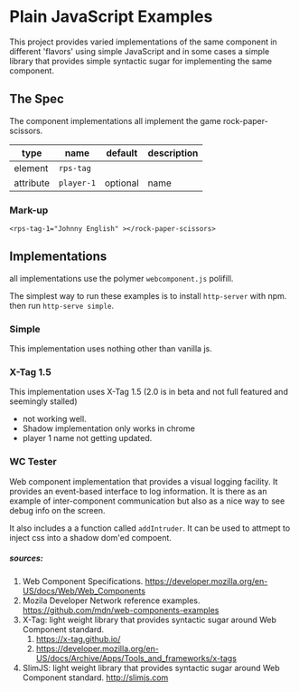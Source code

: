 # Plain JavaScript Examples
This project provides varied implementations of the same component in different 'flavors' using simple JavaScript and in some cases a simple library that provides simple syntactic sugar for implementing the same component.

## The Spec

The component implementations all implement the game rock-paper-scissors. 

type|name|default|description
----|----|-------|-----------
element|`rps-tag`|&nbsp;|&nbsp; 
attribute|`player-1`|optional|name  


### Mark-up
```
<rps-tag-1="Johnny English" ></rock-paper-scissors>
``` 

## Implementations

all implementations use the polymer `webcomponent.js` polifill.

The simplest way to run these examples is to install `http-server` with npm. then run `http-serve simple`. 

### Simple

This implementation uses nothing other than vanilla js.

### X-Tag 1.5

This implementation uses X-Tag 1.5 (2.0 is in beta and not full featured and seemingly stalled)

* not working well. 
* Shadow implementation only works in chrome
* player 1 name not getting updated.

### WC Tester
Web component implementation that provides a visual logging facility. It provides an event-based interface to log information. It is there as an example of inter-component communication but also as a nice way to see debug info on the screen.

It also includes a a function called `addIntruder`. It can be used to attmept to inject css into a shadow dom'ed compoent.

##### sources:
1. Web Component Specifications. https://developer.mozilla.org/en-US/docs/Web/Web_Components
1. Mozila Developer Network reference examples. https://github.com/mdn/web-components-examples
1. X-Tag: light weight library that provides syntactic sugar around Web Component standard. 
    1. https://x-tag.github.io/
    1. https://developer.mozilla.org/en-US/docs/Archive/Apps/Tools_and_frameworks/x-tags
1. SlimJS: light weight library that provides syntactic sugar around Web Component standard. http://slimjs.com
